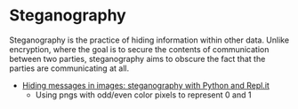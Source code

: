 Steganography
=============

Steganography is the practice of hiding information within other data. Unlike encryption, where the goal is to secure the contents of communication between two parties, steganography aims to obscure the fact that the parties are communicating at all.

* [Hiding messages in images: steganography with Python and Repl.it](https://docs.repl.it/tutorials/13-steganography)
    * Using pngs with odd/even color pixels to represent 0 and 1

